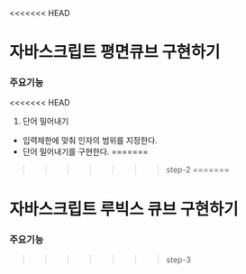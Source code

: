 <<<<<<< HEAD
# 자바스크립트 평면큐브 구현하기

### 주요기능
<<<<<<< HEAD

1. 단어 밀어내기

- 입력제한에 맞춰 인자의 범위를 지정한다.
- 단어 밀어내기를 구현한다.
=======
>>>>>>> step-2
=======
# 자바스크립트 루빅스 큐브 구현하기

### 주요기능
>>>>>>> step-3
